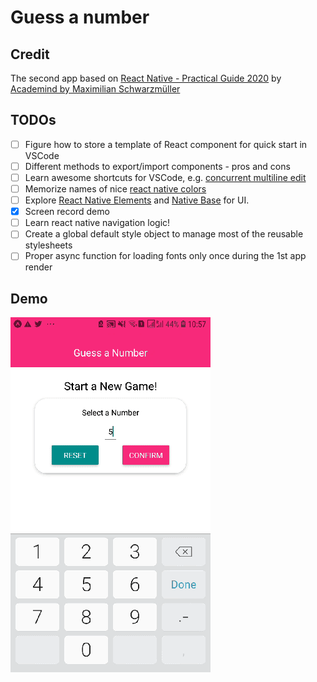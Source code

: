 # Guess a number 

## Credit

The second app based on [React Native - Practical Guide 2020](https://www.udemy.com/course/react-native-the-practical-guide/) by [Academind by Maximilian Schwarzmüller](https://academind.com/)

## TODOs

- [ ] Figure how to store a template of React component for quick start in VSCode
- [ ] Different methods to export/import components - pros and cons
- [ ] Learn awesome shortcuts for VSCode, e.g. [concurrent multiline edit](https://stackoverflow.com/questions/30037808/multiline-editing-in-visual-studio-code)
- [ ] Memorize names of nice [react native colors](https://reactnative.dev/docs/colors)
- [ ] Explore [React Native Elements](https://github.com/react-native-training/react-native-elements) and [Native Base](https://github.com/GeekyAnts/NativeBase) for UI.
- [x] Screen record demo
- [ ] Learn react native navigation logic!
- [ ] Create a global default style object to manage most of the reusable stylesheets
- [ ] Proper async function for loading fonts only once during the 1st app render

## Demo

![guess number game gif](img/20200525_105315.gif)